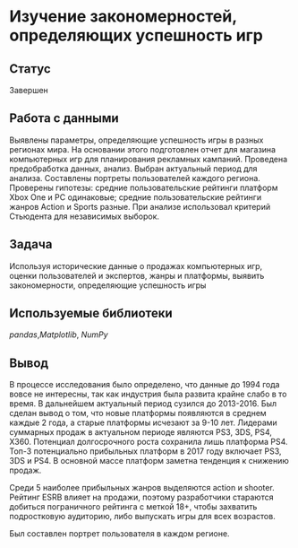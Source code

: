 # Изучение закономерностей, определяющих успешность игр

## Статус

Завершен

## Работа с данными

Выявлены параметры, определяющие успешность игры в разных регионах мира. На
основании этого подготовлен отчет для магазина компьютерных игр для планирования
рекламных кампаний. Проведена предобработка данных, анализ. Выбран актуальный
период для анализа. Составлены портреты пользователей каждого региона. Проверены
гипотезы: средние пользовательские рейтинги платформ Xbox One и PC одинаковые;
средние пользовательские рейтинги жанров Action и Sports разные. При анализе использовал критерий Стьюдента для независимых выборок.

## Задача

Используя исторические данные о продажах компьютерных игр, оценки пользователей и экспертов, жанры и платформы, выявить закономерности, определяющие успешность игры

## Используемые библиотеки
*pandas*,*Matplotlib*, *NumPy*

## Вывод

В процессе исследования было определено, что данные до 1994 года вовсе не интересны, так как индустрия была развита крайне слабо в то время. В дальнейшем актуальный период сузился до 2013-2016. Был сделан вывод о том, что новые платформы появляются в среднем каждые 2 года, а старые платформы исчезают за 9-10 лет. Лидерами суммарных продаж в актуальном периоде являются PS3, 3DS, PS4, X360. Потенциал долгосрочного роста сохранила лишь платформа PS4. Топ-3 потенциально прибыльных платформ в 2017 году включает PS3, 3DS и PS4. В основной массе платформ заметна тенденция к снижению продаж. 

Среди 5 наиболее прибыльных жанров выделяются action и shooter. Рейтинг ESRB влияет на продажи, поэтому разработчики стараются добиться пограничного рейтинга с меткой 18+, чтобы захватить подростковую аудиторию, либо выпускать игры для всех возрастов. 

Был составлен портрет пользователя в каждом регионе. 

